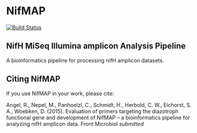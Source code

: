 # NifMAP

[![Build Status](https://travis-ci.org/roey-angel/NifMAP.svg?branch=master)](https://travis-ci.org/roey-angel/NifMAP)

## NifH MiSeq Illumina amplicon Analysis Pipeline 

A bioinformatics pipeline for processing nifH amplicon datasets.

## Citing NifMAP
If you use NifMAP in your work, please cite: 

Angel, R., Nepel, M., Panhoelzl, C., Schmidt, H., Herbold, C. W., Eichorst, S. A., Woebken, D. (2015). Evaluation of primers targeting the diazotroph functional gene and development of NifMAP – a bioinformatics pipeline for analyzing nifH amplicon data. Front Microbiol *submitted*
